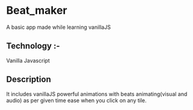 # Beat_maker
A basic app made while learning vanillaJS

## Technology :- 
Vanilla Javascript

## Description
It includes vanillaJS powerful animations with beats animating(visual and audio) as per given time ease
when you click on any tile.


